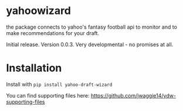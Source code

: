 # yahoowizard
the package connects to yahoo's fantasy football api to monitor and to make recommendations for your draft.

Initial release. Version 0.0.3. Very developmental - no promises at all.

# Installation
Install with ```pip install yahoo-draft-wizard```

You can find supporting files here: https://github.com/jwaggie14/ydw-supporting-files
